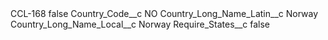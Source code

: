 <?xml version="1.0" encoding="UTF-8"?>
<CustomMetadata xmlns="http://soap.sforce.com/2006/04/metadata" xmlns:xsi="http://www.w3.org/2001/XMLSchema-instance" xmlns:xsd="http://www.w3.org/2001/XMLSchema">
    <label>CCL-168</label>
    <protected>false</protected>
    <values>
        <field>Country_Code__c</field>
        <value xsi:type="xsd:string">NO</value>
    </values>
    <values>
        <field>Country_Long_Name_Latin__c</field>
        <value xsi:type="xsd:string">Norway</value>
    </values>
    <values>
        <field>Country_Long_Name_Local__c</field>
        <value xsi:type="xsd:string">Norway</value>
    </values>
    <values>
        <field>Require_States__c</field>
        <value xsi:type="xsd:boolean">false</value>
    </values>
</CustomMetadata>
